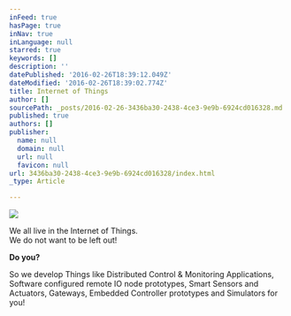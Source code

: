 ```yaml
---
inFeed: true
hasPage: true
inNav: true
inLanguage: null
starred: true
keywords: []
description: ''
datePublished: '2016-02-26T18:39:12.049Z'
dateModified: '2016-02-26T18:39:02.774Z'
title: Internet of Things
author: []
sourcePath: _posts/2016-02-26-3436ba30-2438-4ce3-9e9b-6924cd016328.md
published: true
authors: []
publisher:
  name: null
  domain: null
  url: null
  favicon: null
url: 3436ba30-2438-4ce3-9e9b-6924cd016328/index.html
_type: Article

---
```

![](https://s3-us-west-2.amazonaws.com/the-grid-img/p/c8654478c3f3e9fee0c39be2ce9e2ad31230a89e.jpg)

We all live in the Internet of Things.  
We do not want to be left out! 

**Do you?**

So we develop Things like Distributed Control & Monitoring Applications, Software configured remote IO node prototypes, Smart Sensors and Actuators, Gateways, Embedded Controller prototypes and Simulators for you!